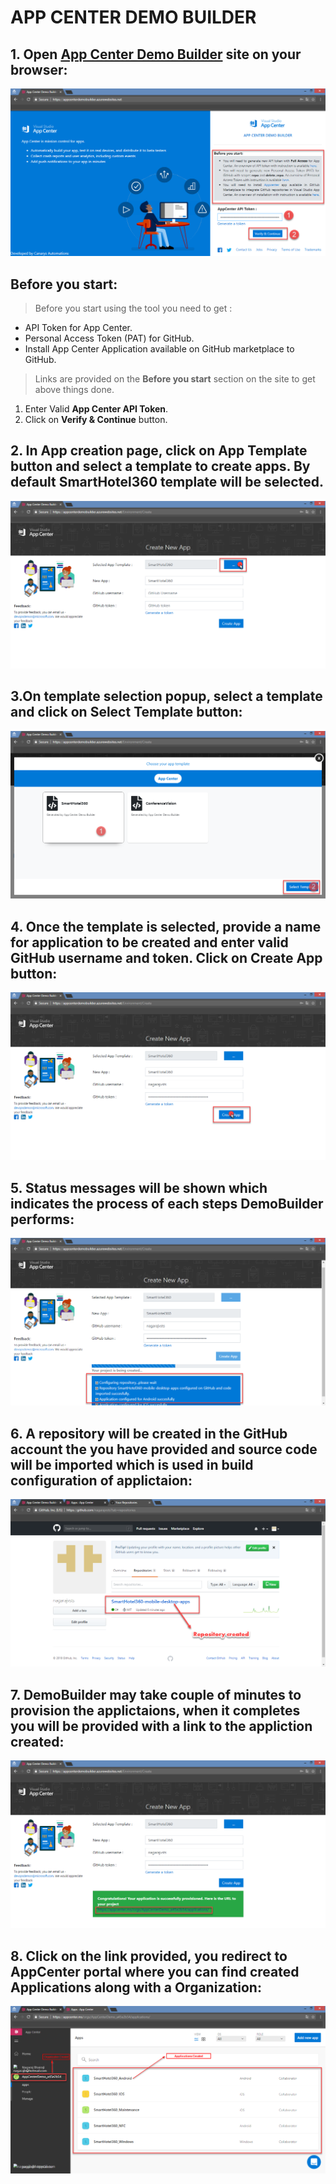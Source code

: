 # APP CENTER DEMO BUILDER 

## 1. Open [App Center Demo Builder](https://appcenterdemobuilder.azurewebsites.net/) site on your browser:

![Image](Images/Landing.png)

## Before you start: 
> Before you start using the tool you need to get :

  * API Token for App Center.
  * Personal Access Token (PAT) for GitHub.
  * Install App Center Application available on GitHub marketplace to GitHub.

> Links are provided on the **Before you start** section on the site to get above things done.

1. Enter Valid **App Center API Token**.  
2. Click on **Verify & Continue** button.

## 2. In App creation page, click on **App Template** button and select a template to create apps. By default **SmartHotel360** template will be selected.

![Image](Images/SecondLanding.png)

## 3.On template selection popup, select a template and click on **Select Template** button:

![Image](Images/Template.png)

## 4. Once the template is selected, provide a name for application to be created and enter valid GitHub username and token. Click on **Create App** button:

![Image](Images/CreateApp.png)

## 5. Status messages will be shown which indicates the process of each steps DemoBuilder performs:

![Image](Images/Status.png)

## 6. A **repository** will be created in the GitHub account the you have provided and source code will be imported which is used in build configuration of applictaion:

![Image](Images/GitRepo.png)

## 7. DemoBuilder may take couple of minutes to provision the applictaions, when it completes you will be provided with a link to the appliction created:

![Image](Images/Success.png)

## 8. Click on the link provided, you redirect to AppCenter portal where you can find created **Applications** along with a **Organization**:

![Image](Images/Applications.png)



